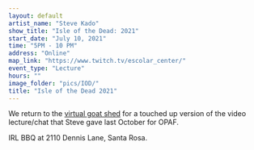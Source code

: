 ```yaml
---
layout: default
artist_name: "Steve Kado"
show_title: "Isle of the Dead: 2021"
start_date: "July 10, 2021"
time: "5PM - 10 PM"
address: "Online"
map_link: "https://www.twitch.tv/escolar_center/"
event_type: "Lecture"
hours: ""
image_folder: "pics/IOD/"
title: "Isle of the Dead 2021"
---
```

We return to the [virtual goat shed](https://www.twitch.tv/escolar_center) for a touched up version of the video lecture/chat that Steve gave last October for OPAF. 

IRL BBQ at 2110 Dennis Lane, Santa Rosa. 

